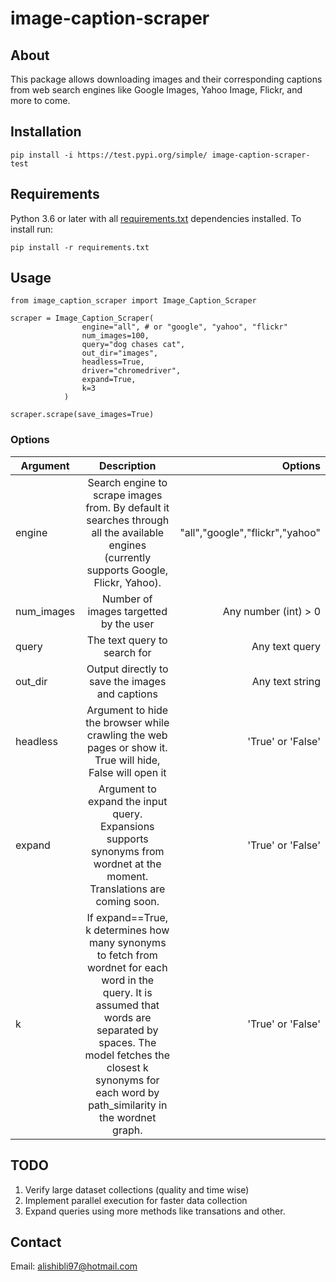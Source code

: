 # image-caption-scraper

## About
This package allows downloading images and their corresponding captions from web search engines like Google Images, Yahoo Image, Flickr, and more to come.

## Installation
`pip install -i https://test.pypi.org/simple/ image-caption-scraper-test`

## Requirements
Python 3.6 or later with all [requirements.txt](https://github.com/alishibli97/image-caption-scraper/blob/main/requirements.txt) dependencies installed. To install run:

`pip install -r requirements.txt`

## Usage
```
from image_caption_scraper import Image_Caption_Scraper

scraper = Image_Caption_Scraper(
                engine="all", # or "google", "yahoo", "flickr"
                num_images=100,
                query="dog chases cat",
                out_dir="images",
                headless=True,
                driver="chromedriver",
                expand=True,
                k=3
            )

scraper.scrape(save_images=True)
```
### Options
| Argument        | Description           | Options  |
| ------------- |:-------------:| -----:|
| engine      | Search engine to scrape images from. By default it searches through all the available engines (currently supports Google, Flickr, Yahoo). | "all","google","flickr","yahoo" |
| num_images      | Number of images targetted by the user      |  Any number (int) > 0 |
| query | The text query to search for      | Any text query |
| out_dir | Output directly to save the images and captions      |  Any text string |
| headless | Argument to hide the browser while crawling the web pages or show it. True will hide, False will open it  | 'True' or 'False' |
| expand | Argument to expand the input query. Expansions supports synonyms from wordnet at the moment. Translations are coming soon.   | 'True' or 'False' |
| k | If expand==True, k determines how many synonyms to fetch from wordnet for each word in the query. It is assumed that words are separated by spaces. The model fetches the closest k synonyms for each word by path_similarity in the wordnet graph.   | 'True' or 'False' |


## TODO
1. Verify large dataset collections (quality and time wise)
2. Implement parallel execution for faster data collection
3. Expand queries using more methods like transations and other.

## Contact
Email: alishibli97@hotmail.com

